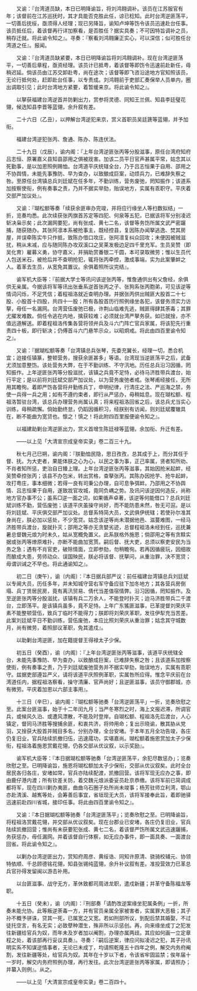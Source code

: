 <!-- { "loadSidebar": true } -->
　　又谕：『台湾道员缺，本日已明降谕旨，将刘鸿翱调补。该员在江苏服官有年；该督前在江苏巡抚时，其才具能否克胜此任，谅已稔知。此时台湾逆匪荡平，一切善后抚绥，亟须得人经理；现已另降旨，谕知卢坤等饬令该员迅速赴台任事。该员抵任后，着该督再行详加察看，是否胜任？据实具奏；不可因特旨调补之员，稍存迁就。将此谕令知之』。寻奏：『察看刘鸿翱廉正实心，可以深信；似可胜任台湾道之任』。报闻。

　　又谕：『台湾道员缺紧要，本日已明降谕旨将刘鸿翱调补。现在台湾逆匪荡平，一切善后章程，亟资经理。该员计已抵粤，着该督等即饬令迅速前赴新任，毋稍迟延。倘该员由江苏交卸赴粤，尚在途次；该督等即飞咨沿途地方官知照该员，无论行抵何处，赶即赴台任事，以专责成。刘鸿翱前于吏部汇奏保举人员单内，圈出调取引见；此时台湾地方紧要，着暂缓来京。将此谕令知之』。

　　以拏获福建台湾逆首并防剿出力，赏参将灵德、同知王兰佩、知县李廷璧花翎，候选知县李晋等蓝翎，余升叙有差。

　　二十六日（乙丑），以押解台湾逆犯来京，赏义首职员吴廷篪等蓝翎，并予加衔。

　　福建台湾逆犯张丙、詹通、陈办、陈连伏法。

　　二十九日（戊辰），谕内阁：『上年台湾逆匪张丙等分股滋事，原任台湾府知府吕志恒、原署嘉义县知县邵用之俱被戕害。加该二员平日官声甚属平常，姑念其以死勤事，是以加恩照例赐恤。台湾道平庆统辖全台，乃于吕志恒果于自用、邵用之不协舆情，未能先事豫防、早为查办，以致酿成巨案，动烦兵力，已难辞失察之咎。至原任台湾镇总兵刘廷斌在任多年，不勤训练，营务废弛，罔知振作；该道系加按察使衔，例有奏事之责，乃并不据实举劾，贻误地方，实属有乖职守。平庆着交部严加议处』。

　　又谕：『瑚松额等奏「续获余匪审办完竣，并将应行缘坐人等扫数拟结」一折，览奏均悉。此次续获张丙旗首苏定等四犯、何泉等五犯，已据该将军分别凌迟斩决枭示矣；此次漏网要犯，尚有张成、黄七二名，该督等务饬所属文武严密躧捕，随获随办。其张阿凛本系被抢事主，既经控县，复因陈办闻拏逃逸、焚其房屋，并误牵陈实牛只作抵，致陈办借口攻庄，张阿凛复纠众回攻；未便因被贼滋扰，稍从末减，应与随同陈办攻双溪口之吴莱发极边足四千里充军。生员吴赞（即吴化育）雇募义勇，协守嘉义，并捐助赏番银二千圆，本可录取微劳；惟以生员代人包送米石，被抢后并不查明抢犯，辄将张丙牵控，激成事端，实为此案肇衅之人。着革去生员，从宽免其置议。余俱着照所议完结』。

　　谕军机大臣等：『前据大学士等讯问该逆张丙等，惟詹通供出有父詹经，余俱供无亲属。今据该将军等讯出张垂系逆首张丙之子、张狗系张丙胞弟，可见该逆等情词闪烁，不足凭信；着程祖洛就近查明办理。并据张丙供出贼匪大股首二十七股、小股首十四股，共四十一股；所有各股首历行照例缘坐各犯，该督务须实力访拏，毋任一名漏网。台湾营伍废弛已极，许荆山临难先逃，贼匪得肆其荼毒；其罪尤擢发难数。倘任令逃在内地，擒获较难；必须就台湾严拏务获。如已就捦，亦不值远道解送。即着程祖洛传集各营将领弁兵及斗六门阵亡官兵家属，将该犯先行重责四十板，即行斩决；仍傅首斗六门悬竿示众，以昭炯戒。将此由四百里谕令知之』。

　　又谕：『据瑚松额等奏「台湾镇总兵张琴，先委充翼长，经理一切，悉合机宜；迨接任镇篆，整顿营务，搜获余匪甚多」等语。台湾现当逆匪荡平之后，武备尤须加意整饬。该处营务大弊，在于不勤训练、不守汛地。历任总兵沿习因循，罔知振作。上年逆匪张丙等分股滋扰，该镇之兵竟不足恃，必待马济胜带兵渡台，始行平定；是以前将刘廷斌交部严加议处，以为营务废弛者戒。张琴甫经接任，无所用其瞻徇。着即严饬各营将弁勤练兵丁，申明纪律，行清庄之法、严巡海之禁，务使一兵得一兵之用；如有不遵约束者，即行从严惩办，毋稍姑息。现在瑚松额、程祖洛暂驻台湾，该总兵办理营务尚属认真；将来程祖洛回省之后，该总兵尤当实心训练，毋稍疏懈。倘始勤终怠，仍蹈因循积习，经朕别有访闻，则刘廷斌覆辙具在，断不能曲为宽贷也。懔之！慎之！将此附四百里报便谕令知之』。

　　以福建助剿台湾逆匪出力，赏义首增生陈廷禄等蓝翎，余加衔、升迁有差。

　　——以上见「大清宣宗成皇帝实录」卷二百三十九。

　　秋七月己巳朔，谕内阁：『朕勤恤民隐，思日孜孜，总其成于上，而分其任于督、抚。为大吏者，果能体朕之心为心，以民之事为事，正己率属，贤者知所劝、不肖者知所惩，吏治自日臻上理。上年台湾逆匪张丙等滋事，其始因抢米起衅，经吴赞牵控张丙；该县不办包米，转出赏格，查拏张丙。其陈办因抢芋、抢牛起衅，攻打粤庄，事本细微；若得一良有司秉公办理，自可息争弭衅。乃邵用之不协舆情、吕志恒果于自用，遂致戕官攻城，竟同负嵎之势。及讯问该逆因何造反，尚称地方官办事不公；虽系□逆一面之词，如果循声卓著，该逆等何能借口？总兵刘廷斌训练不勤，营伍废弛；该道平庆虽操守尚好，而不能防患未然，咎无可逭。是以将刘廷斌、平庆俱交部严加议处。总督系特简大员，文武俱伊统辖；若使孙尔准其身尚在，朕必加以惩处，不少宽贷。姑念该逆等尚未潜据他邑、滋蔓难图，一经马济胜带兵渡台，旋就扑灭；邵用之等亦无贪婪劣迹，总督程祖洛未经到任，巡抚兼暑总督魏元烺为时未久，姑从宽概免置义。此系朕格外施恩；倘邵用之等有贪黩实据或张丙等燎原难扑，亦断不能曲加宽贳。嗣后督、抚大吏，总须以察吏安民为当务之急；遇有不肖官吏，破除情面，立即参劾，勿稍瞻徇。若再因循疲玩，因细故而酿成大患，劳师动众、误国殃民，朕必将该督、抚拏问，从重治罪，决不宽贷；毋谓训诫之不早也。将此通谕知之』。

　　初二日（庚午），谕〔内阁〕：『本日据兵部严议：前任福建台湾镇总兵刘廷斌以专阃大员，历任多年，并未知城守营右军守备应驻下加冬地方；其各营兵房倒塌、兵丁赁居民房，竟有离汛贸易、倩代当差值宿情弊。沿习因循，罔知振作。及至逆匪张丙等分股滋扰，该镇有兵二万余人，不能登时扑灭；迨马济胜带兵二千渡台，立即荡平。是该镇兵虽多，竟不足恃。上年广东猺匪滋事，已革提督刘荣庆平素不能整顿营伍，致兵丁临时不能得力；朕即将刘荣庆革职，发往伊犁充当苦差。此案刘廷斌平日不勤训练，营伍废弛，本应比照刘荣庆从重治罪；姑念其守城数月，尚有微劳，着照部议革职，免其遣戍』。

　　以助剿台湾逆匪，加在籍提督王得禄太子少保。

　　初五日（癸酉），谕〔内阁〕：『上年台湾逆匪张丙等滋事，该道平庆统辖全台，未能先事豫防、早为查办，以致酿成巨案，已难辞失察之咎；且该道系加按察使街，例有奏事之责，乃于刘廷斌废弛营务并不据实举劾，贻误地方，实属有乖职守。兹据吏部遵旨严义，请将该道平庆照例革职，实属咎所应得。惟念平庆前在台湾道任内，据程祖洛察看，操守清廉、官声尚好；且逆匪滋事，该员守御郡城，亦有微劳。平庆着加恩以六部主事用』。

　　十三日（辛巳），谕内阁：『瑚松额等驰奏「台湾逆匪荡平」一折，览奏欣慰之至。此案台匪滋事，始于十二年闰九月；当严冬寒烈之时，海上文报迟滞，所调官兵，或候风久泊、或遭风漂散，不能及时登岸。自瑚松额、程祖洛先后渡台，人心镇定，督同马济胜等搜捕余匪，和衷共济，将帅用命；复出示晓谕，散其胁从党羽，又捦获大股首并贼目多名，分别办理，全台安堵。于本年五月全功告竣，各庄仍复旧业，官兵陆续凯撤归伍，迅速蒇功，实堪嘉尚。瑚松额着施恩赏加太子少保衔，程祖洛着施恩赏戴花翎，仍各交部从优议叙，以示奖励』。

　　谕军机大臣等：『本日据瑚松额等驰奏「台湾逆匪荡平，余犯尽数惩办」；览奏欣慰之至。已明降谕旨，施恩将瑚松额加太子少保衔，交部从优议叙矣。此时全台居民各归各庄，安堵如常，官兵亦陆续配渡，凯撤回营。该将军现无应办之事，即由鹿仔港内渡；所有钦差关防，着交魏元烺派委妥员赴京恭缴。该将军前已简调成都将军，现在四川剿办夷匪，曲曲乌石圈子处所尚未竣事；杨芳驻师立利湾，鄂山亦赴清溪、越嶲等处，会筹善后事宜，省垣现无大员，该将军接奉此旨，着即驰驿迅速前赴四川省城，接印任事。将此由四百里谕令知之』。

　　又谕：『本日据瑚松额等驰奏「台湾逆匪荡平」；览奏欣慰之至。已明降谕旨，将程祖洛赏戴花翎，并交部从优议叙矣。现在台郡业已安堵，各庄仍复旧业，官兵陆续凯撤回营；惟尚有未获要犯张成、黄七二名，着该督严饬所属文武迅速躧捕，务获惩办，毋任漏网。并着该督自行体察，如无应办事件，即一面具奏、一面渡台回省。将此谕令知之』。

　　以剿办台湾逆匪出力，赏知府周彦、黄绥诰、同知许原清、骁骑校辅元、协领特依顺、千总顾德铭花翎，知县张锡纯蓝翎，余升补议叙有差。准投营效力已革总兵官孙得发留闽以游击补用。

　　以台匪滋事、战守无方，革休致都司周进龙职，遣戍新疆；并革守备陈福龙等职。

　　十五日（癸未），谕〔内阁〕：『刑部奏「请酌改逆案缘坐犯属条例」一折，所奏未能允协。此等叛逆荼毒一方，并有官员亲属全家被害者，实属罪大恶极；其子孙不概予骈诛，贷其一死，已属宽之又宽。若如刑部所议，到配后禁其婚娶，不过徒托空言，有名无实；必致孽种潜生，殊非所以示惩创。再，向来缘坐成丁之犯发往新疆给官兵为奴，而年未及岁者加以阉割，办理亦属两歧。其应如何画一立定章程之处，着该部再行妥议具奏』。寻奏：『嗣后逆案，律应问拟凌迟之犯，其子孙讯明实系不知谋逆情事者，无论已未成丁，均请照乾隆五十四年之例，解交内务府阉割，发往新疆等处，给官兵为奴。其年在十岁以下者，令该省牢固监禁；俟年届十一岁时，解交内务府照例办理，再行发往。此次台湾逆匪张丙等家属，即请照办；并纂入则例』。从之。

　　——以上见「大清宣宗成皇帝实录」卷二百四十。

